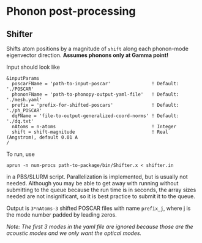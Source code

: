 # Phonon post-processing

## Shifter

Shifts atom positions by a magnitude of `shift` along each phonon-mode eigenvector direction. **Assumes phonons only at Gamma point!** 

Input should look like
```
&inputParams
  poscarFName = 'path-to-input-poscar'               ! Default: './POSCAR'
  phononFName = 'path-to-phonopy-output-yaml-file'   ! Default: './mesh.yaml'
  prefix = 'prefix-for-shifted-poscars'              ! Default: './ph_POSCAR'
  dqFName = 'file-to-output-generalized-coord-norms' ! Default: './dq.txt'
  nAtoms = n-atoms                                   ! Integer
  shift = shift-magnitude                            ! Real (Angstrom), default 0.01 A
/
```

To run, use
```
aprun -n num-procs path-to-package/bin/Shifter.x < shifter.in
```
in a PBS/SLURM script. Parallelization is implemented, but is usually not needed. Although you may be able to get away with running without submitting to the queue because the run time is in seconds, the array sizes needed are not insignificant, so it is best practice to submit it to the queue. 

Output is `3*nAtoms-3` shifted POSCAR files with name `prefix_j`, where j is the mode number padded by leading zeros. 

_Note: The first 3 modes in the yaml file are ignored because those are the acoustic modes and we only want the optical modes._

